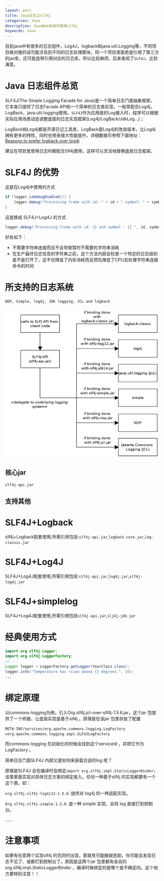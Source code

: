 ```yaml
---
layout: post
title: Java日志之slf4j
categories: Java
description: JavaWeb系统中使用slf4j
keywords: Java
---
```


目前java中有很多的日志组件，Log4J，logback和java.util.Logging等，不同项目做对接的话可能涉及到不同的日志处理模块，同一个项目里面若是引用了第三方的jar库，还可能连带引用对应的日志库，所以比较麻烦。后来查阅了`SLF4J`，比较满意。

# Java 日志组件总览

SLF4J(The Simple Logging Facade for Java)是一个简单日志门面抽象框架，它本身只提供了日志Facade API和一个简单的日志类实现，一般常配合Log4j，LogBack，java.util.logging使用。`SLF4J`作为应用层的Log接入时，程序可以根据实际应用场景动态调整底层的日志实现框架(Log4j/LogBack/JdkLog...)；

LogBack和Log4j都是开源日记工具库，LogBack是Log4j的改良版本，比Log4j拥有更多的特性，同时也带来很大性能提升。详细数据可参照下面地址：[Reasons to prefer logback over log4j](http://logback.qos.ch/reasonsToSwitch.html "Reasons to prefer logback over log4j")

建议在项目里使用日志时都配合Slf4j使用，这样可以灵活地替换底层日志框架。

# SLF4J 的优势

这是在Log4j中使用的方式

```java
if (logger.isDebugEnabled()) {
    logger.debug("Processing trade with id: " + id + " symbol: " + symbol);
}
```

这是换成 SLF4J+Log4J 的方式

```java
logger.debug("Processing trade with id: {} and symbol : {} ", id, symbol);
```

好处如下：

- 不需要字符串连接而且不会导致暂时不需要的字符串消耗
- 在生产最终日志信息的字符串之前，这个方法内部会检查一个特定的日志级别是不是打开了，这不仅降低了内存消耗而且预先降低了CPU去处理字符串连接命令的时间

# 所支持的日志系统

`NOP, Simple, log4j, JDK logging, JCL and logback`

![slf4j.png](https://github.com/stdupanda/stdupanda.github.io/raw/master/images/posts/slf4j.png)


## 核心jar

`slf4j-api.jar`

## 支持其他

# SLF4J+Logback

slf4j+Logback配套使用,所需引用包括:`slf4j-api.jar`,`logback-core.jar`,`log-classic.jar`

# SLF4J+Log4J

SLF4J+Log4J配套使用,所需引用包括:`slf4j-api.jar`,`log4j.jar`,`slf4j-log4j.jar`

# SLF4J+simplelog

SLF4J+Log4J配套使用,所需引用包括`slf4j-api.jar`,`slj4j-jdk.jar`

# 经典使用方式

```java
import org.slf4j.Logger;
import org.slf4j.LoggerFactory;
// ...
Logger logger = LoggerFactory.getLogger(YourClazz.class);
logger.info("Temperature has risen above {} degrees.", 50);
...
```

# 绑定原理

以commons-logging为例，引入Org.slf4j.jcl-over-slf4j-1.5.6.jar，这个jar 包提供了一个桥接，让底层实现是基于slf4j 。原理是在该jar 包里存放了配置

`META-INF/services/org.apache.commons.logging.LogFactory =org.apache.commons.logging.impl.SLF4JLogFactory`

而commons-logging 在初始化的时候会找到这个serviceId ，并把它作为LogFactory 。

简单日志门面SLF4J 内部又是如何来装载合适的log 呢？

原理是SLF4J 会在编译时会绑定`import org.slf4j.impl.StaticLoggerBinder;`该类里面实现对具体日志方案的绑定接入。任何一种基于slf4j 的实现都要有一个这个类。如：

`org.slf4j.slf4j-log4j12-1.5.6`: 提供对 log4j 的一种适配实现。

`Org.slf4j.slf4j-simple-1.5.6`: 是一种 simple 实现，会将 log 直接打到控制台。

……

# 注意事项

如果有任意两个实现slf4j 的包同时出现，那就有可能酿就悲剧，你可能会发现日志不见了、或都打到控制台了。原因是这两个jar 包里都有各自的org.slf4j.impl.StaticLoggerBinder ，编译时候绑定的是哪个是不确定的。这个地方要特别注意！！

